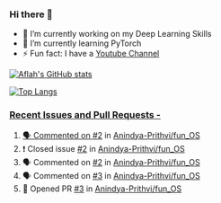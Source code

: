 ### Hi there 👋


<!-- **aflah02/aflah02** is a ✨ _special_ ✨ repository because its `README.md` (this file) appears on your GitHub profile. -->

<!-- Here are some ideas to get you started: -->

- 🔭 I’m currently working on my Deep Learning Skills
- 🌱 I’m currently learning PyTorch
- ⚡ Fun fact: I have a [Youtube Channel](https://www.youtube.com/channel/UCwab-Xf38Sd7QsxVPoS0cgA)
<!-- - 👯 I’m looking to collaborate on  -->
<!-- - 🤔 I’m looking for help with ... -->
<!-- - 💬 Ask me about ... -->
<!-- - 📫 How to reach me: ... -->
<!-- - 😄 Pronouns: ... -->

<!--  -->

[![Aflah's GitHub stats](https://github-readme-stats.vercel.app/api?username=aflah02&hide=stars&count_private=true&show_icons=true&theme=dark)](https://github.com/anuraghazra/github-readme-stats)

[![Top Langs](https://github-readme-stats.vercel.app/api/top-langs/?username=aflah02&theme=dark&layout=compact)](https://github.com/anuraghazra/github-readme-stats)
<a href="https://github.com/anuraghazra/github-readme-stats">

 ### Recent Issues and Pull Requests - 
<!--START_SECTION:activity-->
1. 🗣 Commented on [#2](https://github.com/Anindya-Prithvi/fun_OS/issues/2) in [Anindya-Prithvi/fun_OS](https://github.com/Anindya-Prithvi/fun_OS)
2. ❗️ Closed issue [#2](https://github.com/Anindya-Prithvi/fun_OS/issues/2) in [Anindya-Prithvi/fun_OS](https://github.com/Anindya-Prithvi/fun_OS)
3. 🗣 Commented on [#2](https://github.com/Anindya-Prithvi/fun_OS/issues/2) in [Anindya-Prithvi/fun_OS](https://github.com/Anindya-Prithvi/fun_OS)
4. 🗣 Commented on [#3](https://github.com/Anindya-Prithvi/fun_OS/issues/3) in [Anindya-Prithvi/fun_OS](https://github.com/Anindya-Prithvi/fun_OS)
5. 💪 Opened PR [#3](https://github.com/Anindya-Prithvi/fun_OS/pull/3) in [Anindya-Prithvi/fun_OS](https://github.com/Anindya-Prithvi/fun_OS)
<!--END_SECTION:activity-->
